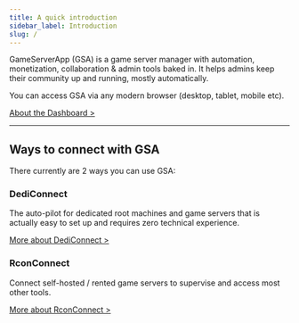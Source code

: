 ```yaml
---
title: A quick introduction
sidebar_label: Introduction
slug: /
---
```



GameServerApp (GSA) is a game server manager with automation, monetization, collaboration & admin tools baked in.
It helps admins keep their community up and running, mostly automatically.

You can access GSA via any modern browser (desktop, tablet, mobile etc).

[About the Dashboard >](/dashboard)

---

## Ways to connect with GSA

There currently are 2 ways you can use GSA:

### DediConnect
The auto-pilot for dedicated root machines and game servers that is actually easy to set up and requires zero technical experience.

[More about DediConnect >](/getting_started/dediconnect/getting_started)


### RconConnect
Connect self-hosted / rented game servers to supervise and access most other tools.

[More about RconConnect >](/getting_started/rconconnect/getting_started)
